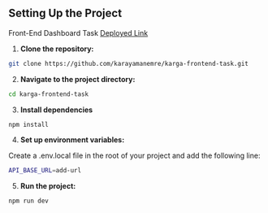 ## Setting Up the Project

Front-End Dashboard Task
[Deployed Link](https://karga-frontend-task.vercel.app/)

1. **Clone the repository:**

```bash
git clone https://github.com/karayamanemre/karga-frontend-task.git
```

2. **Navigate to the project directory:**

```bash
cd karga-frontend-task
```

3. **Install dependencies**

```bash
npm install
```

4. **Set up environment variables:**

Create a .env.local file in the root of your project and add the following line:

```bash
API_BASE_URL=add-url
```

5. **Run the project:**

```bash
npm run dev
```
